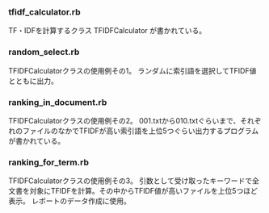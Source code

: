 ### tfidf_calculator.rb
TF・IDFを計算するクラス TFIDFCalculator が書かれている。

### random_select.rb
TFIDFCalculatorクラスの使用例その1。
ランダムに索引語を選択してTFIDF値とともに出力。

### ranking_in_document.rb
TFIDFCalculatorクラスの使用例その2。
001.txtから010.txtぐらいまで、それぞれのファイルのなかでTFIDFが高い索引語を上位5つぐらい出力するプログラムが書かれている。

### ranking_for_term.rb
TFIDFCalculatorクラスの使用例その3。
引数として受け取ったキーワードで全文書を対象にTFIDFを計算。その中からTFIDF値が高いファイルを上位5つほど表示。
レポートのデータ作成に使用。